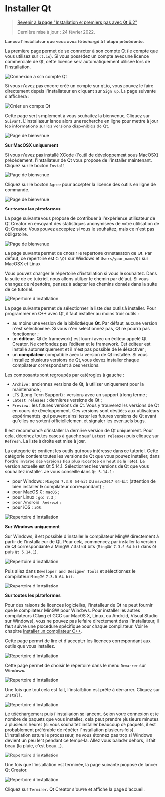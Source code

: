 # Installer Qt

> [Revenir à la page "Installation et premiers pas avec Qt 6.2"](README.md)
> 
> Dernière mise à jour : 24 février 2022.

Lancez l'installateur que vous avez téléchargé à l'étape précédente.

La première page permet de se connecter à son compte Qt (le compte que vous utilisez sur `qt.io`). Si vous possédez
un compte avec une licence commerciale de Qt, cette licence sera automatiquement utilisée lors de l'installation.

![Connexion a son compte Qt](images/install_01.png)

Si vous n'avez pas encore créé un compte sur qt.io, vous pouvez le faire directement depuis l'installateur
en cliquant sur `Sign up`. La page suivante s'affichera :

![Créer un compte Qt](images/install_02.png)






Cette page sert simplement à vous souhaitez la bienvenue. Cliquez sur `Suivant`. L'installateur lance 
alors une recherche en ligne pour mettre à jour les informations sur les versions disponibles de Qt.

![Page de bienvenue](images/install_03.png)

**Sur MacOSX uniquement**

Si vous n'avez pas installé XCode (l'outil de développement sous MacOSX) précédement, l'installateur de Qt vous
propose de l'installer maintenant. Cliquez sur le bouton `Install`

![Page de bienvenue](images/install_04.png)

Cliquez sur le bouton `Agree` pour accepter la licence des outils en ligne de commande.

![Page de bienvenue](images/install_05.png)

**Sur toutes les plateformes**

La page suivante vous propose de contribuer à l'expérience utilisateur de Qt Creator en envoyant des
statistiques anonymisées de votre utilisation de Qt Creator. Vous pouvez acceptez si vous le souhaitez, mais
ce n'est pas obligatoire.

![Page de bienvenue](images/install_06.png)

La page suivante permet de choisir le répertoire d'installation de Qt. Par défaut, ce repertoire
est `C:\Qt` sur Windows et `Users/your_name/Qt` sur MacOSX et Linux.

Vous pouvez changer le répertoire d'installation si vous le souhaitez. Dans la suite de ce tutoriel, nous 
allons utiliser le chemin par défaut. Si vous changez de répertoire, pensez à adapter les chemins donnés 
dans la suite de ce tutoriel.

![Repertoire d'installation](images/install_07.png)

La page suivante permet de sélectionner la liste des outils à installer. Pour programmer en C++ avec Qt,
il faut installer au moins trois outils :

  * au moins une version de la bibliothèque **Qt**. Par défaut, aucune version n'est sélectionnée. Si vous
  n'en sélectionnez pas, Qt ne pourra pas fonctionner ;
  * un **éditeur**. Qt (le framework) est fourni avec un éditeur appelé Qt Creator. Ne confondez pas
  l’éditeur et le framework. Cet éditeur est installé automatiquement et il n'est pas possible de le 
  désactiver ;
  * un **compilateur** compatible avec la version de Qt installée. Si vous installez plusieurs versions
  de Qt, vous devez installer chaque compilateur correspondant à ces versions.

Les composants sont regroupés par catérogies à gauche : 

- `Archive` : anciennes versions de Qt, à utiliser uniquement pour la maintenance ;
- `LTS` (Long Term Support) : versions avec un support à long terme ;
- `Latest releases` : dernières versions de Qt ;
- `Preview` : les futures versions de Qt. Vous y trouverez les versions de Qt en cours de développement.
Ces versions sont déstiées aux utilisateurs expérimentés, qui peuvent ainsi tester les futures versions de 
Qt avant qu'elles ne sortent officiellelement et signaler les eventuels bugs.

Il est recommandé d'installer la dernière version de Qt uniquement. Pour cela, décohez toutes cases à gauche sauf
`Latest releases` puis cliquez sur `Refresh`. La liste à droite est mise à jour.

La catégorie `Qt` contient les outils qui nous intéresse dans ce tutoriel. Cette catégorie
contient toutes les versions de Qt que vous pouvez installer, dans l'ordre inverse des versions (les 
plus recentes en haut de la liste). La version actuelle est Qt 5.14.1. Sélectionnez les versions
de Qt que vous souhaitez installer. Je vous conseille dans `Qt 5.14.1` :

- pour Windows : `MingGW 7.3.0 64-bit` ou `msvc2017 64-bit` (attention de bien installer le compilateur 
correspondant) ;
- pour MacOS X : `macOS` ;
- pour Linux : `gcc 7.3` ;
- pour Android : `Android` ;
- pour iOS : `iOS`.

![Repertoire d'installation](images/install_08.png)

**Sur Windows uniquement**

Sur Windows, il est possible d'installer le compilateur MingW directement à partir de l'installateur de Qt.
Pour cela, commencez par installer la version de Qt correspondante à MingW 7.3.0 64 bits (`MingGW 7.3.0 64-bit` 
dans `Qt` puis `Qt 5.14.1`).

![Repertoire d'installation](images/install_09.png)

Puis allez dans `Developer and Designer Tools` et sélectionnez le compilateur `MingGW 7.3.0 64-bit`.

![Repertoire d'installation](images/install_10.png)

**Sur toutes les plateformes**

Pour des raisons de licences logicielles, l'installeur de Qt ne peut fournir que le compilateur MinGW pour Windows. 
Pour installer les autres compilateurs (Clang et GCC sur MacOS X, Linux, ou Android, Visual Studio sur Windows),
vous ne pouvez pas le faire directement dans l'installateur, il faut suivre une procedure spécifique pour
chaque compilateur. Voir le chapitre [Installer un compilateur C++](compiler.md).

Cette page permet de lire et d'accepter les licences correspondant aux outils que vous installez.

![Repertoire d'installation](images/install_11.png)

Cette page permet de choisir le répertoire dans le menu `Démarrer` sur Windows.

![Repertoire d'installation](images/install_12.png)

Une fois que tout cela est fait, l'installation est prête à démarrer. Cliquez sur `Install`.

![Repertoire d'installation](images/install_13.png)

Le téléchargement puis l'installation se lancent. Selon votre connexion et le nombre de paquets que vous 
installez, cela peut prendre plusieurs minutes à plusieurs heures (si vous souhaitez installer beaucoup de
paquets, il est probablement préférable de répéter l'installation plusieurs fois). L'installation sature 
le processeur, ne vous étonnez pas trop si Windows devient un peu lent pendant ce temps-là. Allez vous balader 
dehors, il fait beau (la pluie, c'est beau...).

![Repertoire d'installation](images/install_14.png)

Une fois que l'installation est terminée, la page suivante propose de lancer Qt Creator.

![Repertoire d'installation](images/install_15.png)

Cliquez sur `Terminer`. Qt Creator s'ouvre et affiche la page d'accueil.

